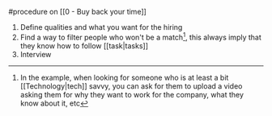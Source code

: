 #procedure  on [[0 - Buy back your time]]

1. Define qualities and what you want for the hiring
2. Find a way to filter people who won't be a match[^1], this always imply that they know how to follow [[task|tasks]]
3. Interview

[^1]:  In the example, when looking for someone who is at least a bit  [[Technology|tech]] savvy, you can ask for them to upload a video asking them for why they want to work for the company, what they know about it, etc
